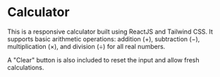 # Calculator

This is a responsive calculator built using ReactJS and Tailwind CSS.
It supports basic arithmetic operations: addition (+), subtraction (−), multiplication (×), and division (÷) for all real numbers.

A "Clear" button is also included to reset the input and allow fresh calculations.
